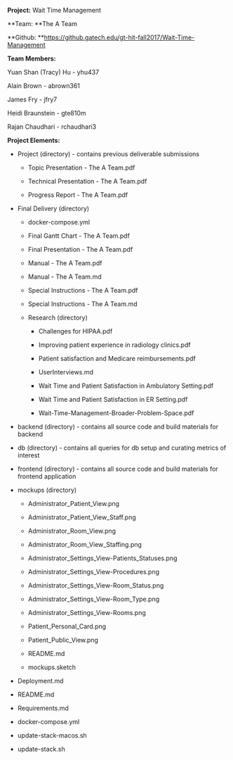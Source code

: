 **Project:** Wait Time Management

**Team: **The A Team

**Github: **https://github.gatech.edu/gt-hit-fall2017/Wait-Time-Management

**Team Members:**

Yuan Shan (Tracy) Hu - yhu437

Alain Brown - abrown361

James Fry - jfry7

Heidi Braunstein - gte810m

Rajan Chaudhari - rchaudhari3

**Project Elements:**

* Project (directory) - contains previous deliverable submissions

    * Topic Presentation - The A Team.pdf

    * Technical Presentation - The A Team.pdf

    * Progress Report - The A Team.pdf

* Final Delivery (directory)

    * docker-compose.yml

    * Final Gantt Chart - The A Team.pdf

    * Final Presentation - The A Team.pdf

    * Manual - The A Team.pdf

    * Manual - The A Team.md

    * Special Instructions - The A Team.pdf

    * Special Instructions - The A Team.md

    * Research (directory)

        * Challenges for HIPAA.pdf

        * Improving patient experience in radiology clinics.pdf

        * Patient satisfaction and Medicare reimbursements.pdf

        * UserInterviews.md

        * Wait Time and Patient Satisfaction in Ambulatory Setting.pdf

        * Wait Time and Patient Satisfaction in ER Setting.pdf

        * Wait-Time-Management-Broader-Problem-Space.pdf
        
* backend (directory) - contains all source code and build materials for backend

* db (directory) - contains all queries for db setup and curating metrics of interest

* frontend (directory) - contains all source code and build materials for frontend application

* mockups (directory)

    * Administrator_Patient_View.png

    * Administrator_Patient_View_Staff.png

    * Administrator_Room_View.png

    * Administrator_Room_View_Staffing.png

    * Administrator_Settings_View-Patients_Statuses.png

    * Administrator_Settings_View-Procedures.png

    * Administrator_Settings_View-Room_Status.png

    * Administrator_Settings_View-Room_Type.png

    * Administrator_Settings_View-Rooms.png

    * Patient_Personal_Card.png

    * Patient_Public_View.png

    * README.md

    * mockups.sketch

* Deployment.md

* README.md

* Requirements.md

* docker-compose.yml

* update-stack-macos.sh

* update-stack.sh

